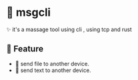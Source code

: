 # 🚀 msgcli
✨ it's a massage tool using cli , using tcp and rust

## 📱 Feature
-  📂 send file to another device.
-  💬 send text to another device.


